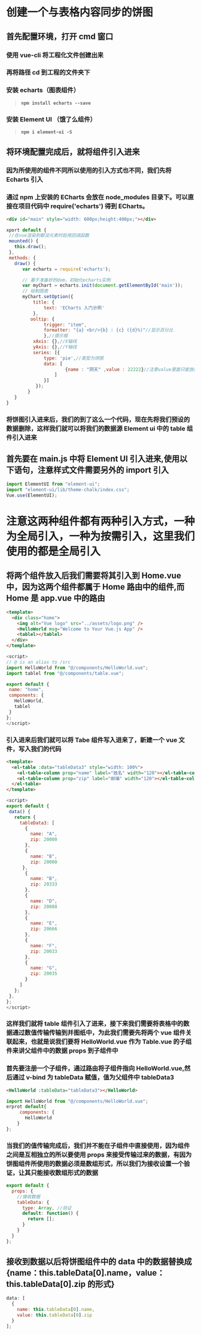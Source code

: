 # **创建一个与表格内容同步的饼图**

## **首先配置环境，打开 cmd 窗口**

### **使用 vue-cli 将工程化文件创建出来**

### **再将路径 cd 到工程的文件夹下**

### **安装 echarts（图表组件）**

> **`npm install echarts --save`**

### **安装 Element UI （饿了么组件）**

> **`npm i element-ui -S`**

## **将环境配置完成后，就将组件引入进来**

### **因为所使用的组件不同所以使用的引入方式也不同，我们先将 Echarts 引入**

### **通过 npm 上安装的 ECharts 会放在 node_modules 目录下。可以直接在项目代码中 require('echarts') 得到 ECharts。**

```html
<div id="main" style="width: 600px;height:400px;"></div>
```

```javascript
xport default {
 //在vue渲染到都没元素时启用回调函数
 mounted() {
   this.draw();
 },
 methods: {
   draw() {
      var echarts = require('echarts');

      // 基于准备好的dom，初始化echarts实例
      var myChart = echarts.init(document.getElementById('main'));
      // 绘制图表
      myChart.setOption({
          title: {
              text: 'ECharts 入门示例'
          },
         ooltip: {
              trigger: "item",
              formatter: "{a} <br/>{b} : {c} ({d}%)"//显示百分比
              },//提示框
          xAxis: {},//X轴线
          yAxis: {},//Y轴线
          series: [{
              type: 'pie',//类型为饼图
              data: [
                      {name : "阴天" ,value : 22222}//注意value里面只能放数字，他是根据对比value值的大小来决定所占比的
                  ]
              }]
           });
        }
   }
}
```

### **将饼图引入进来后，我们的到了这么一个代码，现在先将我们预设的数据删除，这样我们就可以将我们的数据源 Element ui 中的 table 组件引入进来**

## **首先要在 main.js 中将 Element UI 引入进来,使用以下语句，注意样式文件需要另外的 import 引入**

```javascript
import ElementUI from "element-ui";
import "element-ui/lib/theme-chalk/index.css";
Vue.use(ElementUI);
```

# **注意这两种组件都有两种引入方式，一种为全局引入，一种为按需引入，这里我们使用的都是全局引入**

## **将两个组件放入后我们需要将其引入到 Home.vue 中，因为这两个组件都属于 Home 路由中的组件,而 Home 是 app.vue 中的路由**

```html
<template>
  <div class="home">
    <img alt="Vue logo" src="../assets/logo.png" />
    <HelloWorld msg="Welcome to Your Vue.js App" />
    <tablel></tablel>
  </div>
</template>
```

```javascript
<script>
// @ is an alias to /src
import HelloWorld from "@/components/HelloWorld.vue";
import tablel from "@/components/table.vue";

export default {
 name: "home",
 components: {
   HelloWorld,
   tablel
 }
};
</script>
```

### **引入进来后我们就可以将 Tabe 组件写入进来了，新建一个 vue 文件，写入我们的代码**

```html
<template>
  <el-table :data="tableData3" style="width: 100%">
    <el-table-column prop="name" label="姓名" width="120"></el-table-column>
    <el-table-column prop="zip" label="邮编" width="120"></el-table-column>
  </el-table>
</template>
```

```javascript
<script>
export default {
 data() {
   return {
     tableData3: [
       {
         name: "A",
         zip: 20000
       },
       {
         name: "B",
         zip: 20000
      },
       {
         name: "B",
         zip: 20333
       },
       {
         name: "D",
         zip: 20088
       },
       {
         name: "E",
         zip: 20666
       },
       {
         name: "F",
         zip: 20033
       },
       {
         name: "G",
         zip: 20035
       }
     ]
   };
 },
};
</script>
```

### **这样我们就将 table 组件引入了进来，接下来我们需要将表格中的数据通过数值传输传输到并图纸中，为此我们需要先将两个 vue 组件关联起来，也就是说我们要将 HelloWorld.vue 作为 Table.vue 的子组件来讲父组件中的数据 props 到子组件中**

### **首先要注册一个子组件，通过路由将子组件指向 HelloWorld.vue,然后通过 v-bind 为 tableData 赋值，值为父组件中 tableData3**

```html
<HelloWorld :tableData="tableData3"></HelloWorld>
```

```javascript
import HelloWorld from "@/components/HelloWorld.vue";
erprot default{
     components: {
       HelloWorld
    }
};
```

### **当我们的值传输完成后，我们并不能在子组件中直接使用，因为组件之间是互相独立的所以要使用 props 来接受传输过来的数据，有因为饼图组件所使用的数据必须是数组形式，所以我们为接收设置一个验证，让其只能接收数组形式的数据**

```javascript
export default {
  props: {
    //接收数据
    tableData: {
      type: Array, //验证
      default: function() {
        return [];
      }
    }
  }
};
```

## **接收到数据以后将饼图组件中的 data 中的数据替换成{name：this.tableData[0].name，value：this.tableData[0].zip 的形式}**

```javascript
data: [
  {
    name: this.tableData[0].name,
    value: this.tableData[0].zip
  }
];
```
